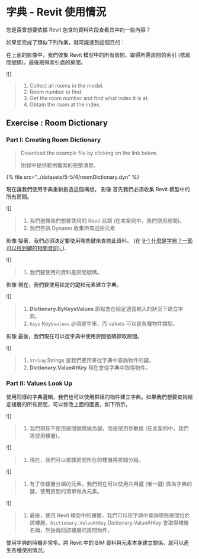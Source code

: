 # 字典 - Revit 使用情況

您是否曾想要依據 Revit 包含的資料片段查看其中的一些內容？

如果您完成了類似下列作業，就可能達到這個目的：

在上面的影像中，我們收集 Revit 模型中的所有房間、取得所需房間的索引 (依房間號碼)，最後取得索引處的房間。

![]

> 1. Collect all rooms in the model.
> 2. Room number to find.
> 3. Get the room number and find what index it is at.
> 4. Obtain the room at the index.

## Exercise : Room Dictionary

### Part I: Creating Room Dictionary

> Download the example file by clicking on the link below.
>
> 附錄中提供範例檔案的完整清單。

{% file src="../datasets/5-5/4/roomDictionary.dyn" %}

現在讓我們使用字典重新創造這個構想。 影像 首先我們必須收集 Revit 模型中的所有房間。

![]

> 1. 我們選擇我們想要使用的 Revit 品類 (在本案例中，我們使用房間)。
> 2. 我們告訴 Dynamo 收集所有這些元素

影像 接著，我們必須決定要使用哪些鍵來查詢此資料。 (在 [9-1 什麼是字典？一節可以找到鍵的相關資訊)。](9-1\_what-is-a-dictionary.md)).

![]

> 1. 我們要使用的資料是房間號碼。

影像 現在，我們要使用給定的鍵和元素建立字典。

![]

> 1. **Dictionary.ByKeysValues** 節點會在給定適當輸入的狀況下建立字典。
> 2. `Keys` Keys`values` 必須是字串，而 values 可以是各種物件類型。

影像 最後，我們現在可以從字典中使用房間號碼擷取房間。

![]

> 1. `String` Strings 是我們要用來從字典中查詢物件的鍵。
> 2. **Dictionary.ValueAtKey** 現在會從字典中取得物件。

### Part II: Values Look Up

使用同樣的字典邏輯，我們也可以使用群組的物件建立字典。如果我們想要查詢給定樓層的所有房間，可以修改上面的圖表，如下所示。

![]

> 1. 我們現在不使用房間號碼做為鍵，而是使用參數值 (在此案例中，我們將使用樓層)。

![]

> 1. 現在，我們可以依據房間所在的樓層將房間分組。

![]

> 1. 有了依樓層分組的元素，我們現在可以使用共用鍵 (唯一鍵) 做為字典的鍵，使用房間的清單做為元素。

![]

> 1. 最後，使用 Revit 模型中的樓層，我們可以在字典中查詢哪些房間位於該樓層。`Dictionary.ValueAtKey` Dictionary.ValueAtKey 會取得樓層名稱，然後傳回該樓層的房間物件。

使用字典的時機非常多。將 Revit 中的 BIM 資料與元素本身建立關係，就可以產生各種使用情況。
